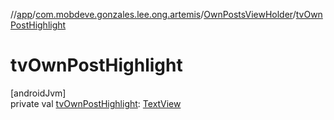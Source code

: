 //[app](../../../index.md)/[com.mobdeve.gonzales.lee.ong.artemis](../index.md)/[OwnPostsViewHolder](index.md)/[tvOwnPostHighlight](tv-own-post-highlight.md)

# tvOwnPostHighlight

[androidJvm]\
private val [tvOwnPostHighlight](tv-own-post-highlight.md): [TextView](https://developer.android.com/reference/kotlin/android/widget/TextView.html)
